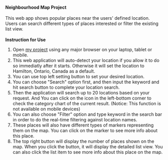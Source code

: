 **Neighbourhood Map Project**<br>
<br>
This web app shows popular places near the users' defined location.<br>
Users can search different types of places interested or filter the existing list view.<br>
<br>
**Instruction for Use**<br>
1. Open [my project](http://macu123.github.io/Neighbourhood-Map-Project/) using any major browser on your laptop, tablet or mobile.<br>
2. This web application will auto-detect your location if you allow it to do so immediatly after it starts. Otherwise it will set the location to Hamilton, Ontario, Canada as a default.<br>
3. You can use top left setting button to set your desired location.<br>
4. You can choose "Search" option first, and then input the keyword and hit search button to complete your location search.<br>
5. Then the application will search up to 20 locations based on your request. And You can click on the icon in the left-bottom corner to check the category chart of the current result. (Notice: This function is not available on mobile devices)<br>
6. You can also choose "Filter" option and type keyword in the search bar in order to do the real-time filtering against location names.<br>
7. These places will also have different types of markers representing them on the map. You can click on the marker to see more info about this place.<br>
8. The top right button will display the number of places shown on the map. When you click the button, it will display the detailed list view. You can also click the list item to see more info about this place on the map.
